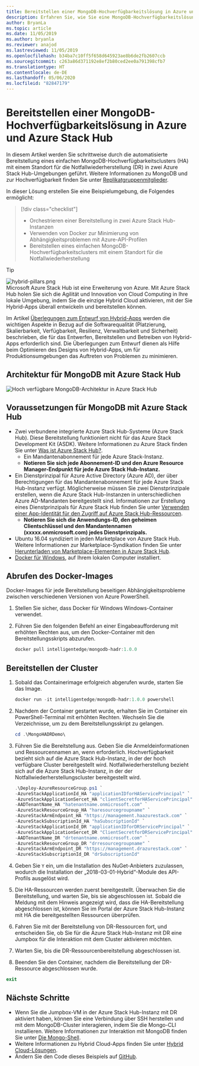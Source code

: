 ```yaml
---
title: Bereitstellen einer MongoDB-Hochverfügbarkeitslösung in Azure und Azure Stack Hub
description: Erfahren Sie, wie Sie eine MongoDB-Hochverfügbarkeitslösung in Azure und Azure Stack Hub bereitstellen.
author: BryanLa
ms.topic: article
ms.date: 11/05/2019
ms.author: bryanla
ms.reviewer: anajod
ms.lastreviewed: 11/05/2019
ms.openlocfilehash: b34ba7c10ff5f658d645923ae8b6de2fb2607ccb
ms.sourcegitcommit: c263a86d371192e8ef2b80ced2ee0a791398cfb7
ms.translationtype: HT
ms.contentlocale: de-DE
ms.lasthandoff: 05/06/2020
ms.locfileid: "82847179"
---
```

# <a name="deploy-a-highly-available-mongodb-solution-to-azure-and-azure-stack-hub"></a>Bereitstellen einer MongoDB-Hochverfügbarkeitslösung in Azure und Azure Stack Hub

In diesem Artikel werden Sie schrittweise durch die automatisierte Bereitstellung eines einfachen MongoDB-Hochverfügbarkeitsclusters (HA) mit einem Standort für die Notfallwiederherstellung (DR) in zwei Azure Stack Hub-Umgebungen geführt. Weitere Informationen zu MongoDB und zur Hochverfügbarkeit finden Sie unter [Replikatgruppenmitglieder](https://docs.mongodb.com/manual/core/replica-set-members/).

In dieser Lösung erstellen Sie eine Beispielumgebung, die Folgendes ermöglicht:

> [!div class="checklist"]
> - Orchestrieren einer Bereitstellung in zwei Azure Stack Hub-Instanzen
> - Verwenden von Docker zur Minimierung von Abhängigkeitsproblemen mit Azure-API-Profilen
> - Bereitstellen eines einfachen MongoDB-Hochverfügbarkeitsclusters mit einem Standort für die Notfallwiederherstellung

> [!Tip]  
> ![hybrid-pillars.png](./media/solution-deployment-guide-cross-cloud-scaling/hybrid-pillars.png)  
> Microsoft Azure Stack Hub ist eine Erweiterung von Azure. Mit Azure Stack Hub holen Sie sich die Agilität und Innovation von Cloud Computing in Ihre lokale Umgebung, indem Sie die einzige Hybrid Cloud aktivieren, mit der Sie Hybrid-Apps überall entwickeln und bereitstellen können.  
> 
> Im Artikel [Überlegungen zum Entwurf von Hybrid-Apps](overview-app-design-considerations.md) werden die wichtigen Aspekte in Bezug auf die Softwarequalität (Platzierung, Skalierbarkeit, Verfügbarkeit, Resilienz, Verwaltbarkeit und Sicherheit) beschrieben, die für das Entwerfen, Bereitstellen und Betreiben von Hybrid-Apps erforderlich sind. Die Überlegungen zum Entwurf dienen als Hilfe beim Optimieren des Designs von Hybrid-Apps, um für Produktionsumgebungen das Auftreten von Problemen zu minimieren.

## <a name="architecture-for-mongodb-with-azure-stack-hub"></a>Architektur für MongoDB mit Azure Stack Hub

![Hoch verfügbare MongoDB-Architektur in Azure Stack Hub](media/solution-deployment-guide-mongodb-ha/image1.png)

## <a name="prerequisites-for-mongodb-with-azure-stack-hub"></a>Voraussetzungen für MongoDB mit Azure Stack Hub

- Zwei verbundene integrierte Azure Stack Hub-Systeme (Azure Stack Hub). Diese Bereitstellung funktioniert nicht für das Azure Stack Development Kit (ASDK). Weitere Informationen zu Azure Stack finden Sie unter [Was ist Azure Stack Hub?](https://azure.microsoft.com/products/azure-stack/hub/).
  - Ein Mandantenabonnement für jede Azure Stack-Instanz. 
  - **Notieren Sie sich jede Abonnement-ID und den Azure Resource Manager-Endpunkt für jede Azure Stack Hub-Instanz.**
- Ein Dienstprinzipal für Azure Active Directory (Azure AD), der über Berechtigungen für das Mandantenabonnement für jede Azure Stack Hub-Instanz verfügt. Möglicherweise müssen Sie zwei Dienstprinzipale erstellen, wenn die Azure Stack Hub-Instanzen in unterschiedlichen Azure AD-Mandanten bereitgestellt sind. Informationen zur Erstellung eines Dienstprinzipals für Azure Stack Hub finden Sie unter [Verwenden einer App-Identität für den Zugriff auf Azure Stack Hub-Ressourcen](https://docs.microsoft.com/azure-stack/user/azure-stack-create-service-principals).
  - **Notieren Sie sich die Anwendungs-ID, den geheimen Clientschlüssel und den Mandantennamen (xxxxx.onmicrosoft.com) jedes Dienstprinzipals.**
- Ubuntu 16.04 syndiziert in jeden Marketplace von Azure Stack Hub. Weitere Informationen zur Marketplace-Syndikation finden Sie unter [Herunterladen von Marketplace-Elementen in Azure Stack Hub](https://docs.microsoft.com/azure-stack/operator/azure-stack-download-azure-marketplace-item).
- [Docker für Windows](https://docs.docker.com/docker-for-windows/), auf Ihrem lokalen Computer installiert.

## <a name="get-the-docker-image"></a>Abrufen des Docker-Images

Docker-Images für jede Bereitstellung beseitigen Abhängigkeitsprobleme zwischen verschiedenen Versionen von Azure PowerShell.

1. Stellen Sie sicher, dass Docker für Windows Windows-Container verwendet.
2. Führen Sie den folgenden Befehl an einer Eingabeaufforderung mit erhöhten Rechten aus, um den Docker-Container mit den Bereitstellungsskripts abzurufen.

    ```powershell  
    docker pull intelligentedge/mongodb-hadr:1.0.0
    ```

## <a name="deploy-the-clusters"></a>Bereitstellen der Cluster

1. Sobald das Containerimage erfolgreich abgerufen wurde, starten Sie das Image.

    ```powershell  
    docker run -it intelligentedge/mongodb-hadr:1.0.0 powershell
    ```

2. Nachdem der Container gestartet wurde, erhalten Sie im Container ein PowerShell-Terminal mit erhöhten Rechten. Wechseln Sie die Verzeichnisse, um zu dem Bereitstellungsskript zu gelangen.

    ```powershell  
    cd .\MongoHADRDemo\
    ```

3. Führen Sie die Bereitstellung aus. Geben Sie die Anmeldeinformationen und Ressourcennamen an, wenn erforderlich. Hochverfügbarkeit bezieht sich auf die Azure Stack Hub-Instanz, in der der hoch verfügbare Cluster bereitgestellt wird. Notfallwiederherstellung bezieht sich auf die Azure Stack Hub-Instanz, in der der Notfallwiederherstellungscluster bereitgestellt wird.

    ```powershell
    .\Deploy-AzureResourceGroup.ps1 `
    -AzureStackApplicationId_HA "applicationIDforHAServicePrincipal" `
    -AzureStackApplicationSercet_HA "clientSecretforHAServicePrincipal" `
    -AADTenantName_HA "hatenantname.onmicrosoft.com" `
    -AzureStackResourceGroup_HA "haresourcegroupname" `
    -AzureStackArmEndpoint_HA "https://management.haazurestack.com" `
    -AzureStackSubscriptionId_HA "haSubscriptionId" `
    -AzureStackApplicationId_DR "applicationIDforDRServicePrincipal" `
    -AzureStackApplicationSercet_DR "ClientSecretforDRServicePrincipal" `
    -AADTenantName_DR "drtenantname.onmicrosoft.com" `
    -AzureStackResourceGroup_DR "drresourcegroupname" `
    -AzureStackArmEndpoint_DR "https://management.drazurestack.com" `
    -AzureStackSubscriptionId_DR "drSubscriptionId"
    ```

4. Geben Sie `Y` ein, um die Installation des NuGet-Anbieters zuzulassen, wodurch die Installation der „2018-03-01-Hybrid“-Module des API-Profils ausgelöst wird.

5. Die HA-Ressourcen werden zuerst bereitgestellt. Überwachen Sie die Bereitstellung, und warten Sie, bis sie abgeschlossen ist. Sobald die Meldung mit dem Hinweis angezeigt wird, dass die HA-Bereitstellung abgeschlossen ist, können Sie im Portal der Azure Stack Hub-Instanz mit HA die bereitgestellten Ressourcen überprüfen.

6. Fahren Sie mit der Bereitstellung von DR-Ressourcen fort, und entscheiden Sie, ob Sie für die Azure Stack Hub-Instanz mit DR eine Jumpbox für die Interaktion mit dem Cluster aktivieren möchten.

7. Warten Sie, bis die DR-Ressourcenbereitstellung abgeschlossen ist.

8. Beenden Sie den Container, nachdem die Bereitstellung der DR-Ressource abgeschlossen wurde.

  ```powershell
  exit
  ```

## <a name="next-steps"></a>Nächste Schritte

- Wenn Sie die Jumpbox-VM in der Azure Stack Hub-Instanz mit DR aktiviert haben, können Sie eine Verbindung über SSH herstellen und mit dem MongoDB-Cluster interagieren, indem Sie die Mongo-CLI installieren. Weitere Informationen zur Interaktion mit MongoDB finden Sie unter [Die Mongo-Shell](https://docs.mongodb.com/manual/mongo/).
- Weitere Informationen zu Hybrid Cloud-Apps finden Sie unter [Hybrid Cloud-Lösungen](https://aka.ms/azsdevtutorials).
- Ändern Sie den Code dieses Beispiels auf [GitHub](https://github.com/Azure-Samples/azure-intelligent-edge-patterns).
